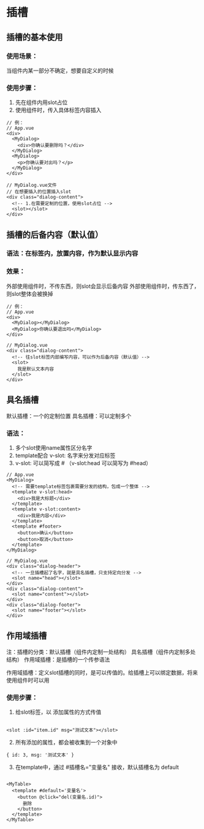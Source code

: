 # 插槽

## 插槽的基本使用

### 使用场景：

当组件内某一部分不确定，想要自定义的时候

### 使用步骤：

1. 先在组件内用slot占位
2. 使用组件时，传入具体标签内容插入

```vue
// 例：
// App.vue
<div>
  <MyDialog>
    <div>你确认要删除吗？</div>
  </MyDialog>
  <MyDialog>
    <p>你确认要对出吗？</p>
  </MyDialog>
</div>

// MyDialog.vue文件
// 在想要插入的位置插入slot
<div class="dialog-content">
  <!-- 1.在需要定制的位置，使用slot占位 -->
  <slot></slot>
</div>
```

## 插槽的后备内容（默认值）

### 语法：在<slot></slot>标签内，放置内容，作为默认显示内容

### 效果：

外部使用组件时，不传东西，则slot会显示后备内容
外部使用组件时，传东西了，则slot整体会被换掉

```vue
// 例：
// App.vue
<div>
  <MyDialog></MyDialog>
  <MyDialog>你确认要退出吗</MyDialog>
</div>

// MyDialog.vue
<div class="dialog-content">
  <!-- 往slot标签内部编写内容，可以作为后备内容（默认值）-->
  <slot>
    我是默认文本内容
  </slot>
</div>
```

## 具名插槽

默认插槽：一个的定制位置 具名插槽：可以定制多个

### 语法：

1. 多个slot使用name属性区分名字
2. template配合 v-slot: 名字来分发对应标签
3. v-slot: 可以简写成 # （v-slot:head 可以简写为 #head）

```vue
// App.vue
<MyDialog>
  <!-- 需要template标签包裹需要分发的结构，包成一个整体 -->
  <template v-slot:head>
    <div>我是大标题</div>
  </template>
  <template v-slot:content>
    <div>我是内容</div>
  </template>
  <template #footer>
    <button>确认</button>
    <button>取消</button>
  </template>
</MyDialog>

// MyDialog.vue
<div class="dialog-header">
  <!-- 一旦插槽起了名字，就是具名插槽，只支持定向分发 -->
  <slot name="head"></slot>
</div>
<div class="dialog-content">
  <slot name="content"></slot>
</div>
<div class="dialog-footer">
  <slot name="footer"></slot>
</div>
```

## 作用域插槽

注：插槽的分类：默认插槽（组件内定制一处结构） 具名插槽（组件内定制多处结构）
作用域插槽：是插槽的一个传参语法

作用域插槽：定义slot插槽的同时，是可以传值的。给插槽上可以绑定数据，将来使用组件时可以用

### 使用步骤：

1. 给slot标签，以 添加属性的方式传值

```vue

<slot :id="item.id" msg="测试文本"></slot>
```

2. 所有添加的属性，都会被收集到一个对象中

```
{ id: 3, msg: '测试文本' }
```

3. 在template中，通过 #插槽名="变量名"    接收，默认插槽名为 default

```vue

<MyTable>
  <template #default='变量名'>
    <button @click="del(变量名.id)">
      删除
    </button>
  </template>
</MyTable>
```
